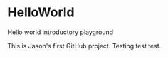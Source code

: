 # HelloWorld
Hello world introductory playground

This is Jason's first GitHub project. Testing test test.
